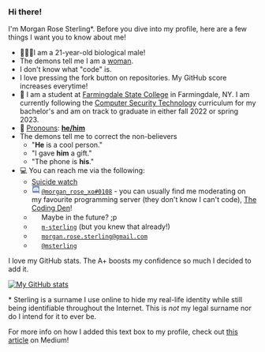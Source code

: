 ### Hi there!

I'm Morgan Rose Sterling\*. Before you dive into my profile, here are a few things I want you to know about me!
- 🙋🏻‍♀️I am a 21-year-old biological male!
- The demons tell me I am a [woman](https://gender.wikia.org/wiki/Trans_Woman).
- I don't know what "code" is.
- I love pressing the fork button on repositories. My GitHub score increases everytime!
- 📖 I am a student at [Farmingdale State College](https://farmingdale.edu/) in Farmingdale, NY. I am currently following the [Computer Security Technology](https://www.farmingdale.edu/curriculum/bs-cst.shtml) curriculum for my bachelor's and am on track to graduate in either fall 2022 or spring 2023.
- 💬 [Pronouns](https://studentaffairs.duke.edu/csgd/training-resources/gender-pronouns): **[he/him](http://pronoun.is/he)**
- The demons tell me to correct the non-believers
  - "**He** is a cool person."
  - "I gave **him** a gift."
  - "The phone is **his**."
- 💻 You can reach me via the following:
  -  [Suicide watch](#)
  - <a href="#"><img width="16px" height="16px" src="https://github.com/m-sterling/m-sterling/blob/master/assets/discord.ico"></a> [`@morgan_rose_xo#0108`](https://discord.com/users/135747025000988672) - you can usually find me moderating on my favourite programming server (they don't know I can't code), [The Coding Den](https://discord.gg/code)!
  - <a href="#"><img width="16px" height="16px" src="https://github.com/m-sterling/m-sterling/blob/master/assets/facebook.ico"></a> Maybe in the future? ;p 
  - <a href="#"><img width="16px" height="16px" src="https://github.com/m-sterling/m-sterling/blob/master/assets/github.ico"></a> [`m-sterling`](https://github.com/m-sterling) (but you knew that already!)
  - <a href="#"><img width="16px" height="16px" src="https://github.com/m-sterling/m-sterling/blob/master/assets/gmail.ico"></a> [`morgan.rose.sterling@gmail.com`](mailto:morgan.rose.sterling@gmail.com)
  - <a href="#"><img width="16px" height="16px" src="https://github.com/m-sterling/m-sterling/blob/master/assets/keybase.ico"></a> [`@msterling`](https://keybase.io/msterling)

I love my GitHub stats. The A+ boosts my confidence so much I decided to add it.

[![My GitHub stats](https://github-readme-stats.vercel.app/api?username=m-sterling&count_private=true&show_icons=true&theme=calm)](https://github.com/anuraghazra/github-readme-stats)

\* Sterling is a surname I use online to hide my real-life identity while still being identifiable throughout the Internet. This is *not* my legal surname nor do I intend for it to ever be.

For more info on how I added this text box to my profile, check out [this article](https://medium.com/@agrigoletto/74ed6b829e6d) on Medium!
<!--
**m-sterling/m-sterling** is a ✨ _special_ ✨ repository because its `README.md` (this file) appears on your GitHub profile.

Here are some ideas to get you started:

- 🔭 I’m currently working on ...
- 🌱 I’m currently learning ...
- 👯 I’m looking to collaborate on ...
- 🤔 I’m looking for help with ...
- 💬 Ask me about ...
- 📫 How to reach me: ...
- 😄 Pronouns: ...
- ⚡ Fun fact: ...
-->
